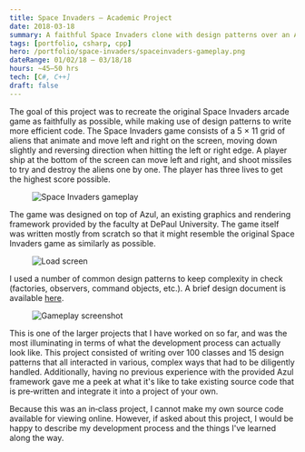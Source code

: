 ```yaml
---
title: Space Invaders — Academic Project
date: 2018-03-18
summary: A faithful Space Invaders clone with design patterns over an Azul-based framework.
tags: [portfolio, csharp, cpp]
hero: /portfolio/space-invaders/spaceinvaders-gameplay.png
dateRange: 01/02/18 – 03/18/18
hours: ~45–50 hrs
tech: [C#, C++]
draft: false
---
```


The goal of this project was to recreate the original Space Invaders arcade game as faithfully as possible, while making use of design patterns to write more efficient code. The Space Invaders game consists of a 5 × 11 grid of aliens that animate and move left and right on the screen, moving down slightly and reversing direction when hitting the left or right edge. A player ship at the bottom of the screen can move left and right, and shoot missiles to try and destroy the aliens one by one. The player has three lives to get the highest score possible.

<figure class="pin full">
  <img src="/portfolio/space-invaders/spaceinvaders-gameplay.png" alt="Space Invaders gameplay" loading="lazy" decoding="async" />
</figure>

The game was designed on top of Azul, an existing graphics and rendering framework provided by the faculty at DePaul University. The game itself was written mostly from scratch so that it might resemble the original Space Invaders game as similarly as possible.

<figure class="pin pin-left">
  <img src="/portfolio/space-invaders/spaceinvaders-loadscreen.png" alt="Load screen" loading="lazy" decoding="async" />
</figure>

I used a number of common design patterns to keep complexity in check (factories, observers, command objects, etc.). A brief design document is available <a href="/portfolio/space-invaders/SpaceInvaders_DesignDocument.pdf" target="_blank" rel="noopener">here</a>.

<figure class="pin pin-right">
  <img src="/portfolio/space-invaders/spaceinvaders-gameplay.png" alt="Gameplay screenshot" loading="lazy" decoding="async" />
</figure>

This is one of the larger projects that I have worked on so far, and was the most illuminating in terms of what the development process can actually look like. This project consisted of writing over 100 classes and 15 design patterns that all interacted in various, complex ways that had to be diligently handled. Additionally, having no previous experience with the provided Azul framework gave me a peek at what it's like to take existing source code that is pre‑written and integrate it into a project of your own.

Because this was an in‑class project, I cannot make my own source code available for viewing online. However, if asked about this project, I would be happy to describe my development process and the things I've learned along the way.
